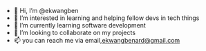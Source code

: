 - 👋 Hi, I’m @ekwangben
- 👀 I’m interested in learning and helping fellow devs in tech things
- 🌱 I’m currently learning software development
- 💞️ I’m looking to collaborate on my projects
- 📫 you can reach me via email,ekwangbenard@gmail.com
  
<!---
ekwangben/ekwangben is a ✨ special ✨ repository because its `README.md` (this file) appears on your GitHub profile.
You can click the Preview link to take a look at your changes.
--->
